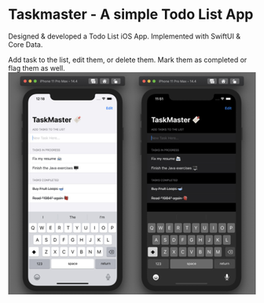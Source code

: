 # Taskmaster - A simple Todo List App

Designed & developed a Todo List iOS App. Implemented with SwiftUI & Core Data.

Add task to the list, edit them, or delete them. Mark them as completed or flag them as well.
![Screenshot](capture.jpg)
